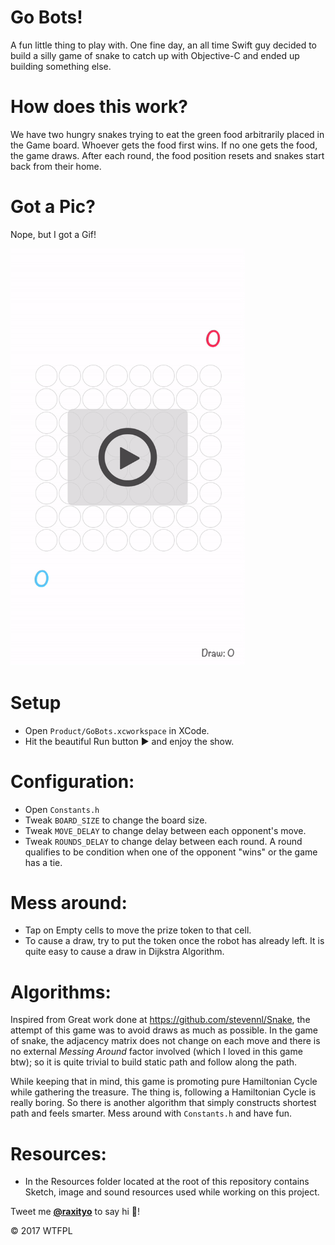# Go Bots!
A fun little thing to play with.
One fine day, an all time Swift guy decided to build a silly game of snake to catch up with Objective-C and ended up building something else.

# How does this work?
We have two hungry snakes trying to eat the green food arbitrarily placed in the Game board. Whoever gets the food first wins. If no one gets the food, the game draws. After each round, the food position resets and snakes start back from their home.

# Got a Pic?
Nope, but I got a Gif!

<img src="/Resources/Screenshots/demo.gif" width=375/>

# Setup
- Open `Product/GoBots.xcworkspace` in XCode.
- Hit the beautiful Run button ▶️ and enjoy the show.

# Configuration:
- Open `Constants.h`
- Tweak `BOARD_SIZE` to change the board size.
- Tweak `MOVE_DELAY` to change delay between each opponent's move.
- Tweak `ROUNDS_DELAY` to change delay between each round. A round qualifies to be condition when one of the opponent "wins" or the game has a tie.

# Mess around:
- Tap on Empty cells to move the prize token to that cell.
- To cause a draw, try to put the token once the robot has already left. It is quite easy to cause a draw in Dijkstra Algorithm.

# Algorithms:
Inspired from Great work done at https://github.com/stevennl/Snake, the attempt of this game was to avoid draws as much as possible. In the game of snake, the adjacency matrix does not change on each move and there is no external _Messing Around_ factor involved (which I loved in this game btw); so it is quite trivial to build static path and follow along the path.

While keeping that in mind, this game is promoting pure Hamiltonian Cycle while gathering the treasure. The thing is, following a Hamiltonian Cycle is really boring. So there is another algorithm that simply constructs shortest path and feels smarter. Mess around with `Constants.h` and have fun.

# Resources:
- In the Resources folder located at the root of this repository contains Sketch, image and sound resources used while working on this project.

Tweet me [**@raxityo**](https://twitter.com/raxityo) to say hi 👋!

© 2017 WTFPL
